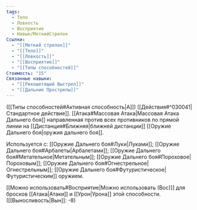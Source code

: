 ```yaml
---
tags:
  - Тело
  - Ловкость
  - Восприятие
  - Навык/МеткийСтрелок
Ссылки:
  - "[[Меткий стрелок]]"
  - "[[Тело]]"
  - "[[Ловкость]]"
  - "[[Восприятие]]"
  - "[[Типы способностей]]"
Стоимость: "15"
Связанные навыки:
  - "[[Рикошетящий Выстрел]]"
  - "[[Дальние Прострелы]]"
---
```

([[Типы способностей#Активная способность|А]]) [[Действия#^030041|Стандартное действие]]. [[Атака#Массовая Атака|Массовая Атака Дальнего боя]] направленная против всех противников по прямой линии на [[Дистанция#Ближняя|ближней дистанции]] [[Оружие Дальнего боя|оружия дальнего боя]]. 

Используется с: [[Оружие Дальнего боя#Луки|Луками]]; [[Оружие Дальнего боя#Арбалеты|Арбалетами]]; [[Оружие Дальнего боя#Метательное|Метательным]]; [[Оружие Дальнего боя#Пороховое|Пороховым]]; [[Оружие Дальнего боя#Огнестрельное|Огнестрельным]]; [[Оружие Дальнего боя#Футуристическое|Футуристическим]] оружием.

[[Можно использовать#Восприятие|Можно использовать (Вос)]] для бросков [[Атака|Атаки]] и [[Урон|Урона]] этой способности. ([[Выносливость|Вын]]: -8)